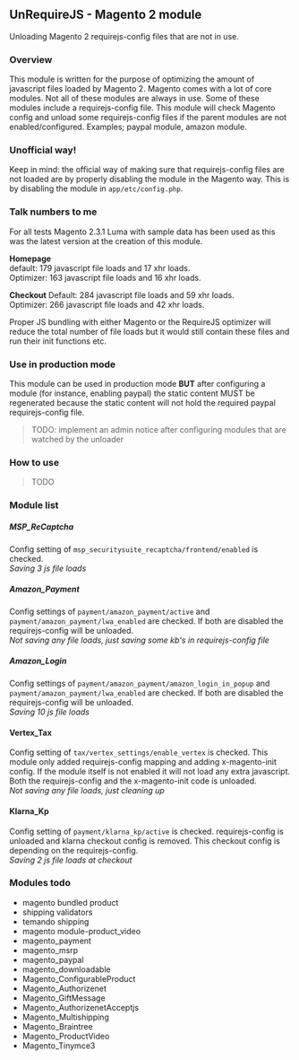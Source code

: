 ## UnRequireJS - Magento 2 module
Unloading Magento 2 requirejs-config files that are not in use.

### Overview

This module is written for the purpose of optimizing the amount of javascript files loaded by Magento 2.
Magento comes with a lot of core modules. Not all of these modules are always in use. 
Some of these modules include a requirejs-config file. This module will check Magento config and unload some 
requirejs-config files if the parent modules are not enabled/configured. Examples; paypal module, amazon module.

### Unofficial way!
Keep in mind: the official way of making sure that requirejs-config files are not loaded are by properly disabling
the module in the Magento way. This is by disabling the module in `app/etc/config.php`.

### Talk numbers to me
For all tests Magento 2.3.1 Luma with sample data has been used as this was the latest version at the creation of this module.

**Homepage**  
default: 179 javascript file loads and 17 xhr loads.  
Optimizer: 163 javascript file loads and 16 xhr loads.

**Checkout**
Default: 284 javascript file loads and 59 xhr loads.  
Optimizer: 266 javascript file loads and 42 xhr loads.


Proper JS bundling with either Magento or the RequireJS optimizer will reduce the total number of file loads
but it would still contain these files and run their init functions etc.


### Use in production mode
This module can be used in production mode **BUT** after configuring a module (for instance, enabling paypal) the 
static content MUST be regenerated because the static content will not hold the required paypal requirejs-config file.
> TODO: implement an admin notice after configuring modules that are watched by the unloader


### How to use
> TODO

### Module list
##### MSP_ReCaptcha
Config setting of `msp_securitysuite_recaptcha/frontend/enabled` is checked.  
_Saving 3 js file loads_
##### Amazon_Payment
Config settings of `payment/amazon_payment/active` and `payment/amazon_payment/lwa_enabled` are checked.
If both are disabled the requirejs-config will be unloaded.  
_Not saving any file loads, just saving some kb's in requirejs-config file_
##### Amazon_Login
Config settings of `payment/amazon_payment/amazon_login_in_popup` and `payment/amazon_payment/lwa_enabled` are checked.
If both are disabled the requirejs-config will be unloaded.  
_Saving 10 js file loads_
#### Vertex_Tax
Config setting of `tax/vertex_settings/enable_vertex` is checked.
This module only added requirejs-config mapping and adding x-magento-init config. If the module itself is not enabled it
will not load any extra javascript. Both the requirejs-config and the x-magento-init code is unloaded.  
_Not saving any file loads, just cleaning up_
#### Klarna_Kp
Config setting of `payment/klarna_kp/active` is checked. requirejs-config is unloaded and klarna
 checkout config is removed. This checkout config is depending on the requirejs-config.  
 _Saving 2 js file loads at checkout_


### Modules todo
- magento bundled product
- shipping validators
- temando shipping
- magento module-product_video
- magento_payment
- magento_msrp
- magento_paypal
- magento_downloadable
- Magento_ConfigurableProduct
- Magento_Authorizenet
- Magento_GiftMessage
- Magento_AuthorizenetAcceptjs
- Magento_Multishipping
- Magento_Braintree
- Magento_ProductVideo
- Magento_Tinymce3

